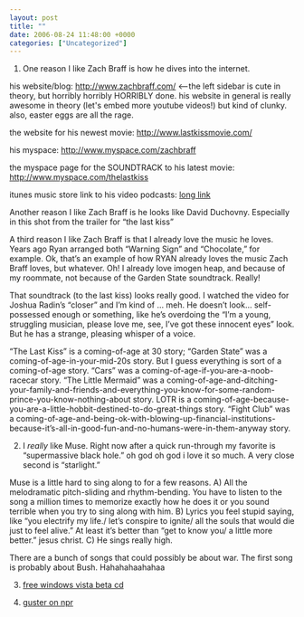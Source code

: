 ```yaml
---
layout: post
title: ""
date: 2006-08-24 11:48:00 +0000
categories: ["Uncategorized"]
---
```


1. One reason I like Zach Braff is how he dives into the internet.

his website/blog: http://www.zachbraff.com/  <–the left sidebar is cute in theory, but horribly horribly HORRIBLY done. his website in general is really awesome in theory (let's embed more youtube videos!) but kind of clunky. also, easter eggs are all the rage.

the website for his newest movie: http://www.lastkissmovie.com/

his myspace: http://www.myspace.com/zachbraff

the myspace page for the SOUNDTRACK to his latest movie: http://www.myspace.com/thelastkiss

itunes music store link to his video podcasts: [long link](http://ax.phobos.apple.com.edgesuite.net/WebObjects/MZStore.woa/wa/browserRedirect?url=itms%253A%252F%252Fax.phobos.apple.com.edgesuite.net%252FWebObjects%252FMZStore.woa%252Fwa%252FviewPodcast%253Fid%253D175855362)

Another reason I like Zach Braff is he looks like David Duchovny. Especially in this shot from the trailer for “the last kiss”

A third reason I like Zach Braff is that I already love the music he loves. Years ago Ryan arranged both “Warning Sign” and “Chocolate,” for example. Ok, that’s an example of how RYAN already loves the music Zach Braff loves, but whatever. Oh! I already love imogen heap, and because of my roommate, not because of the Garden State soundtrack. Really!

That soundtrack (to the last kiss) looks really good. I watched the video for Joshua Radin’s “closer” and I’m kind of … meh. He doesn’t look… self-possessed enough or something, like he’s overdoing the “I’m a young, struggling musician, please love me, see, I’ve got these innocent eyes” look. But he has a strange, pleasing whisper of a voice.

“The Last Kiss” is a coming-of-age at 30 story; “Garden State” was a coming-of-age-in-your-mid-20s story. But I guess everything is sort of a coming-of-age story. “Cars” was a coming-of-age-if-you-are-a-noob-racecar story. “The Little Mermaid” was a coming-of-age-and-ditching-your-family-and-friends-and-everything-you-know-for-some-random-prince-you-know-nothing-about story. LOTR is a coming-of-age-because-you-are-a-little-hobbit-destined-to-do-great-things story. “Fight Club” was a coming-of-age-and-being-ok-with-blowing-up-financial-institutions-because-it’s-all-in-good-fun-and-no-humans-were-in-them-anyway story.

2. I *really* like Muse. Right now after a quick run-through my favorite is “supermassive black hole.” oh god oh god i love it so much. A very close second is “starlight.” 

Muse is a little hard to sing along to for a few reasons. A) All the melodramatic pitch-sliding and rhythm-bending. You have to listen to the song a million times to memorize exactly how he does it or you sound terrible when you try to sing along with him. B) Lyrics you feel stupid saying, like “you electrify my life./ let’s conspire to ignite/ all the souls that would die just to feel alive.” At least it’s better than “get to know you/ a little more better.” jesus christ. C) He sings really high.

There are a bunch of songs that could possibly be about war. The first song is probably about Bush. Hahahahaahahaa

3. [free windows vista beta cd](http://slickdeals.net/#p7945)

4. [guster on npr](http://www.npr.org/templates/story/story.php?storyId=5696141)